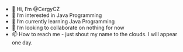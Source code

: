 - 👋 Hi, I’m @CergyCZ
- 👀 I’m interested in Java Programming
- 🌱 I’m currently learning Java Programming
- 💞️ I’m looking to collaborate on nothing for now
- 📫 How to reach me - just shout my name to the clouds. I will appear one day.

<!---
CergyCZ/CergyCZ is a ✨ special ✨ repository because its `README.md` (this file) appears on your GitHub profile.
You can click the Preview link to take a look at your changes.
--->
